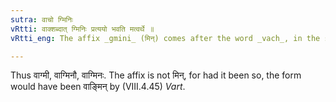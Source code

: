 ```yaml
---
sutra: वाचो ग्मिनिः
vRtti: वाक्शब्दात् ग्मिनिः प्रत्ययो भवति मत्वर्थे ॥
vRtti_eng: The affix _gmini_ (मिन्) comes after the word _vach_, in the sense of _matup_.

---
```

Thus वाग्मी, वाग्मिनौ, वाग्मिनः. The affix is not मिन्, for had it been so, the form would have been वाङ्मिन् by (VIII.4.45) _Vart_.